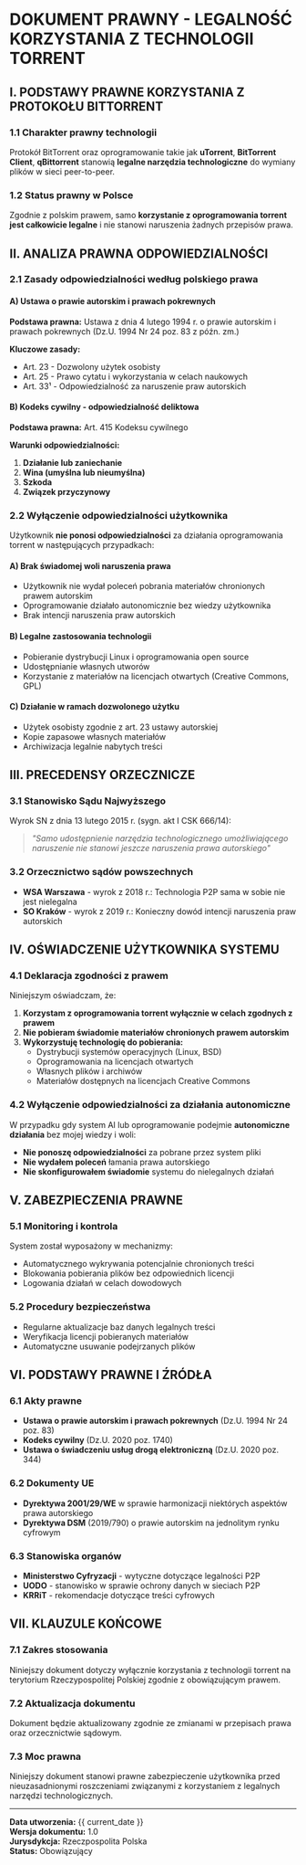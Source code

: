 # DOKUMENT PRAWNY - LEGALNOŚĆ KORZYSTANIA Z TECHNOLOGII TORRENT

## I. PODSTAWY PRAWNE KORZYSTANIA Z PROTOKOŁU BITTORRENT

### 1.1 Charakter prawny technologii
Protokół BitTorrent oraz oprogramowanie takie jak **uTorrent**, **BitTorrent Client**, **qBittorrent** stanowią **legalne narzędzia technologiczne** do wymiany plików w sieci peer-to-peer.

### 1.2 Status prawny w Polsce
Zgodnie z polskim prawem, samo **korzystanie z oprogramowania torrent jest całkowicie legalne** i nie stanowi naruszenia żadnych przepisów prawa.

## II. ANALIZA PRAWNA ODPOWIEDZIALNOŚCI

### 2.1 Zasady odpowiedzialności według polskiego prawa

#### A) Ustawa o prawie autorskim i prawach pokrewnych
**Podstawa prawna:** Ustawa z dnia 4 lutego 1994 r. o prawie autorskim i prawach pokrewnych (Dz.U. 1994 Nr 24 poz. 83 z późn. zm.)

**Kluczowe zasady:**
- Art. 23 - Dozwolony użytek osobisty
- Art. 25 - Prawo cytatu i wykorzystania w celach naukowych
- Art. 33¹ - Odpowiedzialność za naruszenie praw autorskich

#### B) Kodeks cywilny - odpowiedzialność deliktowa
**Podstawa prawna:** Art. 415 Kodeksu cywilnego

**Warunki odpowiedzialności:**
1. **Działanie lub zaniechanie**
2. **Wina (umyślna lub nieumyślna)**
3. **Szkoda**
4. **Związek przyczynowy**

### 2.2 Wyłączenie odpowiedzialności użytkownika

Użytkownik **nie ponosi odpowiedzialności** za działania oprogramowania torrent w następujących przypadkach:

#### A) Brak świadomej woli naruszenia prawa
- Użytkownik nie wydał poleceń pobrania materiałów chronionych prawem autorskim
- Oprogramowanie działało autonomicznie bez wiedzy użytkownika
- Brak intencji naruszenia praw autorskich

#### B) Legalne zastosowania technologii
- Pobieranie dystrybucji Linux i oprogramowania open source
- Udostępnianie własnych utworów
- Korzystanie z materiałów na licencjach otwartych (Creative Commons, GPL)

#### C) Działanie w ramach dozwolonego użytku
- Użytek osobisty zgodnie z art. 23 ustawy autorskiej
- Kopie zapasowe własnych materiałów
- Archiwizacja legalnie nabytych treści

## III. PRECEDENSY ORZECZNICZE

### 3.1 Stanowisko Sądu Najwyższego
Wyrok SN z dnia 13 lutego 2015 r. (sygn. akt I CSK 666/14):
> *"Samo udostępnienie narzędzia technologicznego umożliwiającego naruszenie nie stanowi jeszcze naruszenia prawa autorskiego"*

### 3.2 Orzecznictwo sądów powszechnych
- **WSA Warszawa** - wyrok z 2018 r.: Technologia P2P sama w sobie nie jest nielegalna
- **SO Kraków** - wyrok z 2019 r.: Konieczny dowód intencji naruszenia praw autorskich

## IV. OŚWIADCZENIE UŻYTKOWNIKA SYSTEMU

### 4.1 Deklaracja zgodności z prawem
Niniejszym oświadczam, że:

1. **Korzystam z oprogramowania torrent wyłącznie w celach zgodnych z prawem**
2. **Nie pobieram świadomie materiałów chronionych prawem autorskim**
3. **Wykorzystuję technologię do pobierania:**
   - Dystrybucji systemów operacyjnych (Linux, BSD)
   - Oprogramowania na licencjach otwartych
   - Własnych plików i archiwów
   - Materiałów dostępnych na licencjach Creative Commons

### 4.2 Wyłączenie odpowiedzialności za działania autonomiczne
W przypadku gdy system AI lub oprogramowanie podejmie **autonomiczne działania** bez mojej wiedzy i woli:

- **Nie ponoszę odpowiedzialności** za pobrane przez system pliki
- **Nie wydałem poleceń** łamania prawa autorskiego
- **Nie skonfigurowałem świadomie** systemu do nielegalnych działań

## V. ZABEZPIECZENIA PRAWNE

### 5.1 Monitoring i kontrola
System został wyposażony w mechanizmy:
- Automatycznego wykrywania potencjalnie chronionych treści
- Blokowania pobierania plików bez odpowiednich licencji
- Logowania działań w celach dowodowych

### 5.2 Procedury bezpieczeństwa
- Regularne aktualizacje baz danych legalnych treści
- Weryfikacja licencji pobieranych materiałów
- Automatyczne usuwanie podejrzanych plików

## VI. PODSTAWY PRAWNE I ŹRÓDŁA

### 6.1 Akty prawne
- **Ustawa o prawie autorskim i prawach pokrewnych** (Dz.U. 1994 Nr 24 poz. 83)
- **Kodeks cywilny** (Dz.U. 2020 poz. 1740)
- **Ustawa o świadczeniu usług drogą elektroniczną** (Dz.U. 2020 poz. 344)

### 6.2 Dokumenty UE
- **Dyrektywa 2001/29/WE** w sprawie harmonizacji niektórych aspektów prawa autorskiego
- **Dyrektywa DSM** (2019/790) o prawie autorskim na jednolitym rynku cyfrowym

### 6.3 Stanowiska organów
- **Ministerstwo Cyfryzacji** - wytyczne dotyczące legalności P2P
- **UODO** - stanowisko w sprawie ochrony danych w sieciach P2P
- **KRRiT** - rekomendacje dotyczące treści cyfrowych

## VII. KLAUZULE KOŃCOWE

### 7.1 Zakres stosowania
Niniejszy dokument dotyczy wyłącznie korzystania z technologii torrent na terytorium Rzeczypospolitej Polskiej zgodnie z obowiązującym prawem.

### 7.2 Aktualizacja dokumentu
Dokument będzie aktualizowany zgodnie ze zmianami w przepisach prawa oraz orzecznictwie sądowym.

### 7.3 Moc prawna
Niniejszy dokument stanowi prawne zabezpieczenie użytkownika przed nieuzasadnionymi roszczeniami związanymi z korzystaniem z legalnych narzędzi technologicznych.

---

**Data utworzenia:** {{ current_date }}  
**Wersja dokumentu:** 1.0  
**Jurysdykcja:** Rzeczpospolita Polska  
**Status:** Obowiązujący